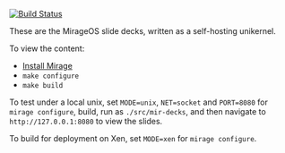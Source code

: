 [![Build Status](https://travis-ci.org/mirage/mirage-decks.svg?branch=master)](https://travis-ci.org/mirage/mirage-decks)

These are the MirageOS slide decks, written as a self-hosting unikernel.

To view the content:

* [Install Mirage](http://www.openmirage.org/wiki/install)
* `make configure`
* `make build`

To test under a local unix, set `MODE=unix`, `NET=socket` and `PORT=8080` for
`mirage configure`, build, run as `./src/mir-decks`, and then navigate to
`http://127.0.0.1:8080` to view the slides.

To build for deployment on Xen, set `MODE=xen` for `mirage configure`.
